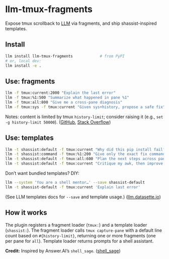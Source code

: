 # llm-tmux-fragments

Expose tmux scrollback to [LLM](https://llm.datasette.io/) via fragments, and ship shassist-inspired templates.

## Install
```bash
llm install llm-tmux-fragments            # from PyPI
# or, local dev:
llm install -e .
```

## Use: fragments

```bash
llm -f tmux:current:2000 "Explain the last error"
llm -f tmux:%1:500 "Summarize what happened in pane %1"
llm -f tmux:all:800 "Give me a cross-pane diagnosis"
llm -f tmux:sys -f tmux:current "Given sys+history, propose a safe fix"
```

Notes: content is limited by tmux `history-limit`; consider raising it (e.g., `set -g history-limit 50000`). ([GitHub][4], [Stack Overflow][5])

## Use: templates

```bash
llm -t shassist:default -f tmux:current "Why did this pip install fail?"
llm -t shassist:command -f tmux:%1:200 "Give only the exact fix command"
llm -t shassist:default -f tmux:all:600 "Plan the next steps across panes"
llm -t shassist:default -f tmux:current "Critique my awk, then improve it"
```

Don’t want bundled templates? DIY:

```bash
llm --system 'You are a shell mentor…' --save shassist-default
llm -t shassist-default -f tmux:current 'Explain last error'
```

(See LLM templates docs for `--save` and template usage.) ([llm.datasette.io][3])

## How it works

The plugin registers a fragment loader (`tmux:`) and a template loader (`shassist:`). The fragment loader calls `tmux capture-pane` with a default line count based on `#{history-limit}`, returning one or more fragments (one per pane for `all`). Template loader returns prompts for a shell assistant.

**Credit:** Inspired by Answer.AI’s `shell_sage`. ([shell_sage][5])

[1]: https://llm.datasette.io/en/stable/
[2]: https://man7.org/linux/man-pages/man1/tmux.1.html
[3]: https://llm.datasette.io/en/stable/templates.html
[4]: https://stackoverflow.com/questions/18760288/how-to-increase-scrollback-buffer-size-in-tmux
[5]: https://ssage.answer.ai/
